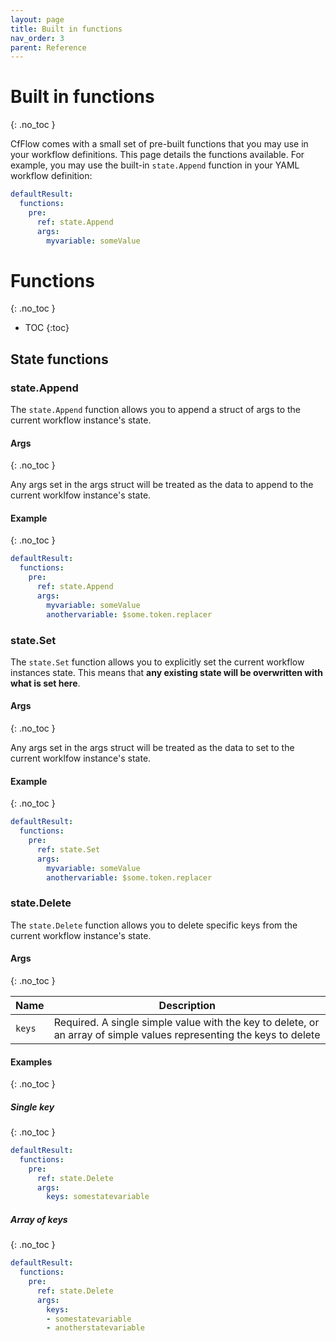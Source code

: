 ```yaml
---
layout: page
title: Built in functions
nav_order: 3
parent: Reference
---
```


# Built in functions
{: .no_toc }

CfFlow comes with a small set of pre-built functions that you may use in your workflow definitions. This page details the functions available. For example, you may use the built-in `state.Append` function in your YAML workflow definition:

```yaml
defaultResult:
  functions:
    pre:
      ref: state.Append
      args:
        myvariable: someValue
```

# Functions
{: .no_toc }

* TOC
{:toc}

## State functions

### state.Append

The `state.Append` function allows you to append a struct of args to the current workflow instance's state.

#### Args
{: .no_toc }

Any args set in the args struct will be treated as the data to append to the current worklfow instance's state.

#### Example
{: .no_toc }


```yaml
defaultResult:
  functions:
    pre:
      ref: state.Append
      args:
        myvariable: someValue
        anothervariable: $some.token.replacer
```

### state.Set

The `state.Set` function allows you to explicitly set the current workflow instances state. This means that **any existing state will be overwritten with what is set here**.

#### Args
{: .no_toc }

Any args set in the args struct will be treated as the data to set to the current worklfow instance's state.

#### Example
{: .no_toc }


```yaml
defaultResult:
  functions:
    pre:
      ref: state.Set
      args:
        myvariable: someValue
        anothervariable: $some.token.replacer
```

### state.Delete

The `state.Delete` function allows you to delete specific keys from the current workflow instance's state.

#### Args
{: .no_toc }


| Name | Description |
|-------|--------|
| `keys` | Required. A single simple value with the key to delete, or an array of simple values representing the keys to delete |


#### Examples
{: .no_toc }

##### Single key
{: .no_toc }

```yaml
defaultResult:
  functions:
    pre:
      ref: state.Delete
      args:
        keys: somestatevariable
```

##### Array of keys
{: .no_toc }

```yaml
defaultResult:
  functions:
    pre:
      ref: state.Delete
      args:
        keys: 
        - somestatevariable
        - anotherstatevariable
```
